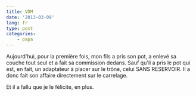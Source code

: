 ```yaml
---
title: VDM
date: '2013-03-09'
lang: fr
type: post
categories:
    - papa
---
```


Aujourd'hui, pour la première fois, mon fils a pris son pot, a enlevé sa couche tout seul et a fait sa commission dedans. Sauf qu'il a pris le pot qui est, en fait, un adaptateur à placer sur le trône, celui SANS RESERVOIR. Il a donc fait son affaire directement sur le carrelage.

Et il a fallu que je le félicite, en plus.
